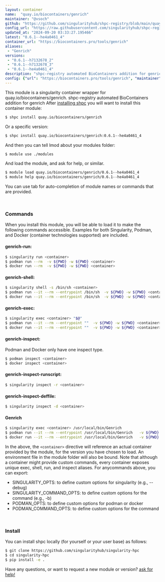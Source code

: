 ```yaml
---
layout: container
name:  "quay.io/biocontainers/genrich"
maintainer: "@vsoch"
github: "https://github.com/singularityhub/shpc-registry/blob/main/quay.io/biocontainers/genrich/container.yaml"
config_url: "https://raw.githubusercontent.com/singularityhub/shpc-registry/main/quay.io/biocontainers/genrich/container.yaml"
updated_at: "2024-09-20 03:33:27.195466"
latest: "0.6.1--he4a0461_4"
container_url: "https://biocontainers.pro/tools/genrich"
aliases:
 - "Genrich"
versions:
 - "0.6.1--h7132678_2"
 - "0.6.1--h7132678_3"
 - "0.6.1--he4a0461_4"
description: "shpc-registry automated BioContainers addition for genrich"
config: {"url": "https://biocontainers.pro/tools/genrich", "maintainer": "@vsoch", "description": "shpc-registry automated BioContainers addition for genrich", "latest": {"0.6.1--he4a0461_4": "sha256:a3c00a97bc4eee75ce1481eccbd6977ce9d11ac3153ad31217774ac4cecb8455"}, "tags": {"0.6.1--h7132678_2": "sha256:f6aa2933a4cb8829b7ffa452deffc7a3b79a40f4b04647740d17504a7f86c295", "0.6.1--h7132678_3": "sha256:6808acb0f07c36cfbdb8384bd9124564a522b4b3e66fcbe3fdf0a5eeb844086d", "0.6.1--he4a0461_4": "sha256:a3c00a97bc4eee75ce1481eccbd6977ce9d11ac3153ad31217774ac4cecb8455"}, "docker": "quay.io/biocontainers/genrich", "aliases": {"Genrich": "/usr/local/bin/Genrich"}}
---
```


This module is a singularity container wrapper for quay.io/biocontainers/genrich.
shpc-registry automated BioContainers addition for genrich
After [installing shpc](#install) you will want to install this container module:


```bash
$ shpc install quay.io/biocontainers/genrich
```

Or a specific version:

```bash
$ shpc install quay.io/biocontainers/genrich:0.6.1--he4a0461_4
```

And then you can tell lmod about your modules folder:

```bash
$ module use ./modules
```

And load the module, and ask for help, or similar.

```bash
$ module load quay.io/biocontainers/genrich/0.6.1--he4a0461_4
$ module help quay.io/biocontainers/genrich/0.6.1--he4a0461_4
```

You can use tab for auto-completion of module names or commands that are provided.

<br>

### Commands

When you install this module, you will be able to load it to make the following commands accessible.
Examples for both Singularity, Podman, and Docker (container technologies supported) are included.

#### genrich-run:

```bash
$ singularity run <container>
$ podman run --rm  -v ${PWD} -w ${PWD} <container>
$ docker run --rm  -v ${PWD} -w ${PWD} <container>
```

#### genrich-shell:

```bash
$ singularity shell -s /bin/sh <container>
$ podman run --it --rm --entrypoint /bin/sh  -v ${PWD} -w ${PWD} <container>
$ docker run --it --rm --entrypoint /bin/sh  -v ${PWD} -w ${PWD} <container>
```

#### genrich-exec:

```bash
$ singularity exec <container> "$@"
$ podman run --it --rm --entrypoint ""  -v ${PWD} -w ${PWD} <container> "$@"
$ docker run --it --rm --entrypoint ""  -v ${PWD} -w ${PWD} <container> "$@"
```

#### genrich-inspect:

Podman and Docker only have one inspect type.

```bash
$ podman inspect <container>
$ docker inspect <container>
```

#### genrich-inspect-runscript:

```bash
$ singularity inspect -r <container>
```

#### genrich-inspect-deffile:

```bash
$ singularity inspect -d <container>
```


#### Genrich

```bash
$ singularity exec <container> /usr/local/bin/Genrich
$ podman run --it --rm --entrypoint /usr/local/bin/Genrich   -v ${PWD} -w ${PWD} <container> -c " $@"
$ docker run --it --rm --entrypoint /usr/local/bin/Genrich   -v ${PWD} -w ${PWD} <container> -c " $@"
```



In the above, the `<container>` directive will reference an actual container provided
by the module, for the version you have chosen to load. An environment file in the
module folder will also be bound. Note that although a container
might provide custom commands, every container exposes unique exec, shell, run, and
inspect aliases. For anycommands above, you can export:

 - SINGULARITY_OPTS: to define custom options for singularity (e.g., --debug)
 - SINGULARITY_COMMAND_OPTS: to define custom options for the command (e.g., -b)
 - PODMAN_OPTS: to define custom options for podman or docker
 - PODMAN_COMMAND_OPTS: to define custom options for the command

<br>

### Install

You can install shpc locally (for yourself or your user base) as follows:

```bash
$ git clone https://github.com/singularityhub/singularity-hpc
$ cd singularity-hpc
$ pip install -e .
```

Have any questions, or want to request a new module or version? [ask for help!](https://github.com/singularityhub/singularity-hpc/issues)